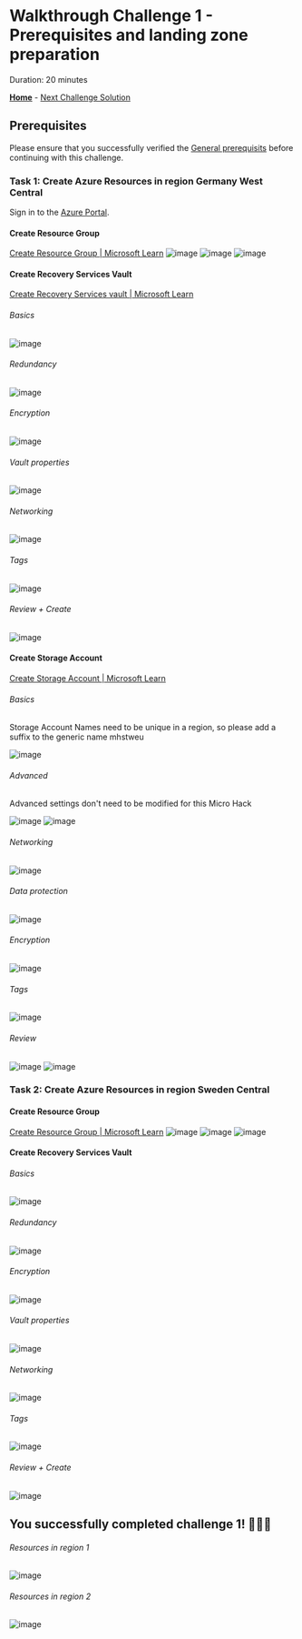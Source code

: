 # Walkthrough Challenge 1 - Prerequisites and landing zone preparation

Duration: 20 minutes

 **[Home](../../Readme.md)** - [Next Challenge Solution](../challenge-2/solution.md)

## Prerequisites

Please ensure that you successfully verified the [General prerequisits](../../Readme.md#general-prerequisites) before continuing with this challenge.

### Task 1: Create Azure Resources in region Germany West Central

Sign in to the [Azure Portal](https://portal.azure.com/).

#### Create Resource Group
[Create Resource Group | Microsoft Learn](https://learn.microsoft.com/en-us/azure/azure-resource-manager/management/manage-resource-groups-portal#create-resource-groups)
![image](./img/001.png)
![image](./img/002.png)
![image](./img/003.png)

#### Create Recovery Services Vault
[Create Recovery Services vault | Microsoft Learn](https://learn.microsoft.com/azure/backup/backup-create-recovery-services-vault)

###### Basics
![image](./img/004.png)

###### Redundancy
![image](./img/005.png)

###### Encryption
![image](./img/006.png)

###### Vault properties
![image](./img/007.png)

###### Networking
![image](./img/008.png)

###### Tags
![image](./img/009.png)

###### Review + Create
![image](./img/010.png)

#### Create Storage Account
[Create Storage Account | Microsoft Learn](https://learn.microsoft.com/azure/storage/common/storage-account-create)

###### Basics
Storage Account Names need to be unique in a region, so please add a suffix to the generic name mhstweu

![image](./img/011.png)

###### Advanced
Advanced settings don't need to be modified for this Micro Hack

![image](./img/012.png)
![image](./img/013.png)

###### Networking
![image](./img/014.png)

###### Data protection
![image](./img/015.png)

###### Encryption
![image](./img/016.png)

###### Tags
![image](./img/017.png)

###### Review
![image](./img/018.png)
![image](./img/019.png)

### Task 2: Create Azure Resources in region Sweden Central
#### Create Resource Group
[Create Resource Group | Microsoft Learn](https://learn.microsoft.com/en-us/azure/azure-resource-manager/management/manage-resource-groups-portal#create-resource-groups)
![image](./img/020.png)
![image](./img/021.png)
![image](./img/022.png)

#### Create Recovery Services Vault

###### Basics
![image](./img/023.png)

###### Redundancy
![image](./img/024.png)

###### Encryption
![image](./img/025.png)

###### Vault properties
![image](./img/026.png)

###### Networking
![image](./img/027.png)

###### Tags
![image](./img/028.png)

###### Review + Create
![image](./img/029.png)

## You successfully completed challenge 1! 🚀🚀🚀
###### Resources in region 1
![image](./img/030.png)
###### Resources in region 2
![image](./img/031.png)
